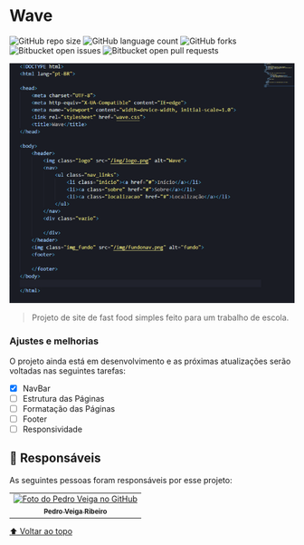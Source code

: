 # Wave

<!---Esses são exemplos. Veja https://shields.io para outras pessoas ou para personalizar este conjunto de escudos. Você pode querer incluir dependências, status do projeto e informações de licença aqui--->

![GitHub repo size](https://img.shields.io/github/repo-size/iuricode/README-template?style=for-the-badge)
![GitHub language count](https://img.shields.io/github/languages/count/iuricode/README-template?style=for-the-badge)
![GitHub forks](https://img.shields.io/github/forks/iuricode/README-template?style=for-the-badge)
![Bitbucket open issues](https://img.shields.io/bitbucket/issues/iuricode/README-template?style=for-the-badge)
![Bitbucket open pull requests](https://img.shields.io/bitbucket/pr-raw/iuricode/README-template?style=for-the-badge)

<img src="img/readme.png" alt="imagem temporária">

> Projeto de site de fast food simples feito para um trabalho de escola.

### Ajustes e melhorias

O projeto ainda está em desenvolvimento e as próximas atualizações serão voltadas nas seguintes tarefas:

- [x] NavBar
- [ ] Estrutura das Páginas
- [ ] Formatação das Páginas
- [ ] Footer
- [ ] Responsividade

## 🤝 Responsáveis

As seguintes pessoas foram responsáveis por esse projeto:

<table>
  <tr>
    <td align="center">
      <a href="#">
        <img src="https://avatars.githubusercontent.com/u/84470240?v=4" width="100px;" alt="Foto do Pedro Veiga no GitHub"/><br>
        <sub>
          <b>Pedro Veiga Ribeiro</b>
        </sub>
      </a>
    </td>
  </tr>
</table>

[⬆ Voltar ao topo](#Wave)<br>